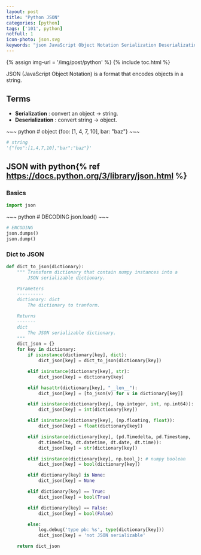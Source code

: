 ```yaml
---
layout: post
title: "Python JSON"
categories: [python]
tags: ['101', python]
notfull: 1
icon-photo: json.svg
keywords: "json JavaScript Object Notation Serialization Deserialization"
---
```


{% assign img-url = '/img/post/python' %}
{% include toc.html %}

JSON (JavaScript Object Notation) is a format that encodes objects in a string.

## Terms

- **Serialization** : convert an object → string.
- **Deserialization** : convert string → object.

<div class="flex-50" markdown="1">
~~~ python
# object
{foo: [1, 4, 7, 10], bar: "baz"}
~~~

~~~ python
# string
'{"foo":[1,4,7,10],"bar":"baz"}'
~~~
</div>

## JSON with python{% ref https://docs.python.org/3/library/json.html %}

### Basics

~~~ python
import json
~~~

<div class="flex-50" markdown="1">
~~~ python
# DECODING
json.load()
~~~

~~~ python
# ENCODING
json.dumps()
json.dump()
~~~
</div>

### Dict to JSON

~~~ python
def dict_to_json(dictionary):
    """ Transform dictionary that contain numpy instances into a
        JSON serializable dictionary.

    Parameters
    ----------
    dictionary: dict
        The dictionary to tranform.

    Returns
    -------
    dict
        The JSON serializable dictionary.
    """
    dict_json = {}
    for key in dictionary:
        if isinstance(dictionary[key], dict):
            dict_json[key] = dict_to_json(dictionary[key])

        elif isinstance(dictionary[key], str):
            dict_json[key] = dictionary[key]

        elif hasattr(dictionary[key], "__len__"):
            dict_json[key] = [to_json(v) for v in dictionary[key]]

        elif isinstance(dictionary[key], (np.integer, int, np.int64)):
            dict_json[key] = int(dictionary[key])

        elif isinstance(dictionary[key], (np.floating, float)):
            dict_json[key] = float(dictionary[key])

        elif isinstance(dictionary[key], (pd.Timedelta, pd.Timestamp,
            dt.timedelta, dt.datetime, dt.date, dt.time)):
            dict_json[key] = str(dictionary[key])

        elif isinstance(dictionary[key], np.bool_): # numpy boolean
            dict_json[key] = bool(dictionary[key])

        elif dictionary[key] is None:
            dict_json[key] = None

        elif dictionary[key] == True:
            dict_json[key] = bool(True)

        elif dictionary[key] == False:
            dict_json[key] = bool(False)

        else:
            log.debug('type pb: %s', type(dictionary[key]))
            dict_json[key] = 'not JSON serializable'

    return dict_json
~~~

